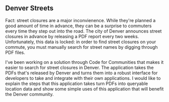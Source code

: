 ## Denver Streets

Fact: street closures are a major inconvienence. While they're planned a good amount of time in advance, 
they can be a surprise to commuters every time they step out into the road.
The city of Denver announces street closures in advance by releasing a PDF report every two weeks. Unfortunately,
this data is locked: in order to find street closures on your commute, you must manually search for street names by
digging through PDF files.

I've been working on a solution through Code for Communities that makes it easier to search for street
closures in Denver. The application takes the PDFs that's released by Denver and turns them into a robust 
interface for developers to take and integrate with their own applications. I would like to explain 
the steps that this application takes turn PDFs into queryable location data and show some simple uses of 
this application that will benefit the Denver community.
